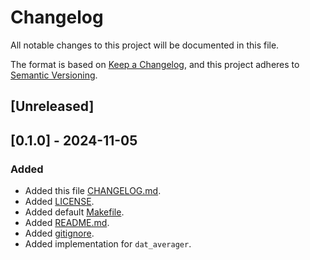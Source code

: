 # Changelog

All notable changes to this project will be documented in this file.

The format is based on [Keep a Changelog](https://keepachangelog.com/en/1.0.0/),
and this project adheres to [Semantic Versioning](https://semver.org/spec/v2.0.0.html).

## [Unreleased]


## [0.1.0] - 2024-11-05

### Added

- Added this file [CHANGELOG.md](./CHANGELOG.md).
- Added [LICENSE](./LICENSE).
- Added default [Makefile](./Makefile).
- Added [README.md](./README.md).
- Added [gitignore](./.gitignore).
- Added implementation for `dat_averager`.